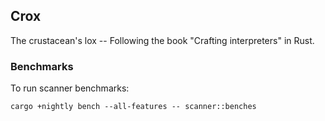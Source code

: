 ## Crox

The crustacean's lox -- Following the book "Crafting interpreters" in Rust.


### Benchmarks

To run scanner benchmarks:

```
cargo +nightly bench --all-features -- scanner::benches
```
